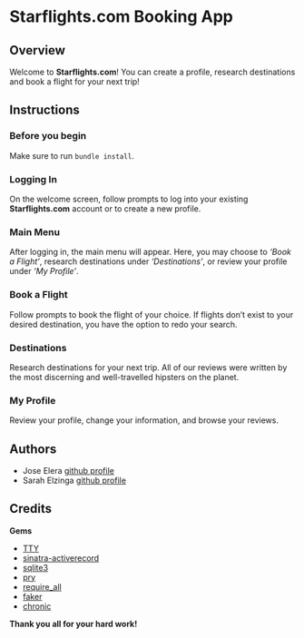 # Starflights.com Booking App

## Overview

Welcome to **Starflights.com**! You can create a profile, research destinations and book a flight for your next trip!

## Instructions

### Before you begin

Make sure to run `bundle install`.

### Logging In

On the welcome screen, follow prompts to log into your existing **Starflights.com** account or to create a new profile.

### Main Menu

After logging in, the main menu will appear. Here, you may choose to *‘Book a Flight’*,  research destinations under *‘Destinations’*, or review your profile under *‘My Profile’*.

### Book a Flight

Follow prompts to book the flight of your choice. If flights don’t exist to your desired destination, you have the option to redo your search.

### Destinations

Research destinations for your next trip. All of our reviews were written by the most discerning and well-travelled hipsters on the planet.

### My Profile

Review your profile, change your information, and browse your reviews.


## Authors
* Jose Elera [github profile](https://github.com/jelera)
* Sarah Elzinga [github profile](https://github.com/sevans924)


## Credits
**Gems**
* [TTY](https://github.com/piotrmurach/tty-prompt#ttyprompt-)
* [sinatra-activerecord](https://rubygems.org/gems/sinatra-activerecord/versions/2.0.9)
* [sqlite3](https://rubygems.org/gems/sqlite3/versions/1.3.11)
* [pry](https://rubygems.org/gems/pry/versions/0.10.3)
* [require_all](https://rubygems.org/gems/require_all/versions/1.3.3)
* [faker](https://rubygems.org/gems/faker/versions/1.6.6)
* [chronic](https://rubygems.org/gems/chronic/versions/0.10.2)

**Thank you all for your hard work!**
